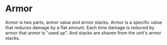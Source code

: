 # Armor
Armor is two parts, armor value and armor stacks.
Armor is a specific value that reduces damage by a flat amount.
Each time damage is reduced by armor that armor is "used up". And stacks are shaven from the unit's armor stacks.
